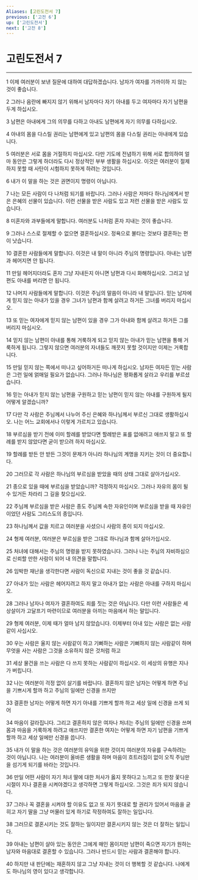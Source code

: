 ```yaml
---
Aliases: [고린도전서 7]
previous: ['고전 6']
up: ['고린도전서']
next: ['고전 8']
---
```

# 고린도전서 7

***


1 이제 여러분이 보낸 질문에 대하여 대답하겠습니다. 남자가 여자를 가까이하 지 않는 것이 좋습니다. 

2 그러나 음란에 빠지지 않기 위해서 남자마다 자기 아내를 두고 여자마다 자기 남편을 두게 하십시오. 

3 남편은 아내에게 그의 의무를 다하고 아내도 남편에게 자기 의무를 다하십시오. 

4 아내의 몸을 다스릴 권리는 남편에게 있고 남편의 몸을 다스릴 권리는 아내에게 있습니다. 

5 여러분은 서로 몸을 거절하지 마십시오. 다만 기도에 전념하기 위해 서로 합의하여 얼마 동안은 그렇게 하더라도 다시 정상적인 부부 생활을 하십시오. 이것은 여러분이 절제하지 못할 때 사탄이 시험하지 못하게 하려는 것입니다. 

6 내가 이 말을 하는 것은 권면이지 명령이 아닙니다. 

7 나는 모든 사람이 다 나처럼 되기를 바랍니다. 그러나 사람은 저마다 하나님에게서 받은 은혜의 선물이 있습니다. 이런 선물을 받은 사람도 있고 저런 선물을 받은 사람도 있습니다. 

8 미혼자와 과부들에게 말합니다. 여러분도 나처럼 혼자 지내는 것이 좋습니다. 

9 그러나 스스로 절제할 수 없으면 결혼하십시오. 정욕으로 불타는 것보다 결혼하는 편이 낫습니다. 

10 결혼한 사람들에게 말합니다. 이것은 내 말이 아니라 주님의 명령입니다. 아내는 남편과 헤어지면 안 됩니다. 

11 만일 헤어지더라도 혼자 그냥 지내든지 아니면 남편과 다시 화해하십시오. 그리고 남편도 아내를 버리면 안 됩니다. 

12 나머지 사람들에게 말합니다. 이것은 주님의 말씀이 아니라 내 말입니다. 믿는 남자에게 믿지 않는 아내가 있을 경우 그녀가 남편과 함께 살려고 하거든 그녀를 버리지 마십시오. 

13 또 믿는 여자에게 믿지 않는 남편이 있을 경우 그가 아내와 함께 살려고 하거든 그를 버리지 마십시오. 

14 믿지 않는 남편이 아내를 통해 거룩하게 되고 믿지 않는 아내가 믿는 남편을 통해 거룩하게 됩니다. 그렇지 않으면 여러분의 자녀들도 깨끗지 못할 것이지만 이제는 거룩합니다. 

15 만일 믿지 않는 쪽에서 떠나고 싶어하거든 떠나게 하십시오. 남자든 여자든 믿는 사람은 그런 일에 얽매일 필요가 없습니다. 그러나 하나님은 평화롭게 살라고 우리를 부르셨습니다. 

16 믿는 아내가 믿지 않는 남편을 구원하고 믿는 남편이 믿지 않는 아내를 구원하게 될지 어떻게 알겠습니까? 

17 다만 각 사람은 주님께서 나누어 주신 은혜와 하나님께서 부르신 그대로 생활하십시오. 나는 어느 교회에서나 이렇게 가르치고 있습니다. 

18 부르심을 받기 전에 이미 할례를 받았다면 할례받은 표를 없애려고 애쓰지 말고 또 할례를 받지 않았다면 굳이 받으려 하지 마십시오. 

19 할례를 받든 안 받든 그것이 문제가 아니라 하나님의 계명을 지키는 것이 더 중요합니다. 

20 그러므로 각 사람은 하나님의 부르심을 받았을 때의 상태 그대로 살아가십시오. 

21 종으로 있을 때에 부르심을 받았습니까? 걱정하지 마십시오. 그러나 자유의 몸이 될 수 있거든 차라리 그 길을 찾으십시오. 

22 주님께 부르심을 받은 사람은 종도 주님께 속한 자유인이며 부르심을 받을 때 자유인이었던 사람도 그리스도의 종입니다. 

23 하나님께서 값을 치르고 여러분을 사셨으니 사람의 종이 되지 마십시오. 

24 형제 여러분, 여러분은 부르심을 받은 그대로 하나님과 함께 살아가십시오. 

25 처녀에 대해서는 주님의 명령을 받지 못하였습니다. 그러나 나는 주님의 자비하심으로 신뢰할 만한 사람이 되어 내 의견을 말합니다. 

26 임박한 재난을 생각한다면 사람이 독신으로 지내는 것이 좋을 것 같습니다. 

27 아내가 있는 사람은 헤어지려고 하지 말고 아내가 없는 사람은 아내를 구하지 마십시오. 

28 그러나 남자나 여자가 결혼하여도 죄를 짓는 것은 아닙니다. 다만 이런 사람들은 세상살이가 고달프기 마련이므로 여러분을 아끼는 마음에서 하는 말입니다. 

29 형제 여러분, 이제 때가 얼마 남지 않았습니다. 이제부터 아내 있는 사람은 없는 사람같이 사십시오. 

30 우는 사람은 울지 않는 사람같이 하고 기뻐하는 사람은 기뻐하지 않는 사람같이 하며 무엇을 사는 사람은 그것을 소유하지 않은 것처럼 하고 

31 세상 물건을 쓰는 사람은 다 쓰지 못하는 사람같이 하십시오. 이 세상의 유행은 지나가 버립니다. 

32 나는 여러분이 걱정 없이 살기를 바랍니다. 결혼하지 않은 남자는 어떻게 하면 주님을 기쁘시게 할까 하고 주님의 일에만 신경을 쓰지만 

33 결혼한 남자는 어떻게 하면 자기 아내를 기쁘게 할까 하고 세상 일에 신경을 쓰게 되어 

34 마음이 갈라집니다. 그리고 결혼하지 않은 여자나 처녀는 주님의 일에만 신경을 쓰며 몸과 마음을 거룩하게 하려고 애쓰지만 결혼한 여자는 어떻게 하면 자기 남편을 기쁘게 할까 하고 세상 일에만 신경을 씁니다. 

35 내가 이 말을 하는 것은 여러분의 유익을 위한 것이지 여러분의 자유를 구속하려는 것이 아닙니다. 나는 여러분이 올바른 생활을 하며 마음이 흐트러짐이 없이 오직 주님만을 섬기게 되기를 바라는 것입니다. 

36 만일 어떤 사람이 자기 처녀 딸에 대한 처사가 옳지 못하다고 느끼고 또 한창 꽃다운 시절이 지나 결혼을 시켜야겠다고 생각하면 그렇게 하십시오. 그것은 죄가 되지 않습니다. 

37 그러나 꼭 결혼을 시켜야 할 이유도 없고 또 자기 뜻대로 할 권리가 있어서 마음을 굳히고 자기 딸을 그냥 머물러 있게 하기로 작정하여도 잘하는 일입니다. 

38 그러므로 결혼시키는 것도 잘하는 일이지만 결혼시키지 않는 것은 더 잘하는 일입니다. 

39 아내는 남편이 살아 있는 동안은 그에게 매인 몸이지만 남편이 죽으면 자기가 원하는 남자와 마음대로 결혼할 수 있습니다. 그러나 반드시 믿는 사람과 결혼해야 합니다. 

40 하지만 내 판단에는 재혼하지 않고 그냥 지내는 것이 더 행복할 것 같습니다. 나에게도 하나님의 영이 있다고 생각합니다.
